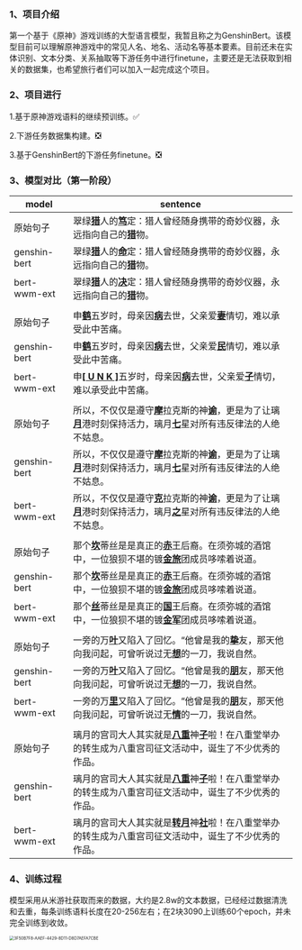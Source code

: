 ### 1、项目介绍

第一个基于《原神》游戏训练的大型语言模型，我暂且称之为GenshinBert。该模型目前可以理解原神游戏中的常见人名、地名、活动名等基本要素。目前还未在实体识别、文本分类、关系抽取等下游任务中进行finetune，主要还是无法获取到相关的数据集，也希望旅行者们可以加入一起完成这个项目。

### 2、项目进行

1.基于原神游戏语料的继续预训练。✅

2.下游任务数据集构建。❎

3.基于GenshinBert的下游任务finetune。❎



### 3、模型对比（第一阶段）

| model        | sentence                                                     |
| ------------ | ------------------------------------------------------------ |
| 原始句子     | 翠绿<u>**猎**</u>人的<u>**笃**</u>定：猎人曾经随身携带的奇妙仪器，永远指向自己的<u>**猎**</u>物。 |
| genshin-bert | 翠绿<u>**猎**</u>人的<u>**命**</u>定：猎人曾经随身携带的奇妙仪器，永远指向自己的<u>**猎**</u>物。 |
| bert-wwm-ext | 翠绿<u>**猎**</u>人的<u>**决**</u>定：猎人曾经随身携带的奇妙仪器，永远指向自己的<u>**猎**</u>物。 |
|              |                                                              |
| 原始句子     | 申<u>**鹤**</u>五岁时，母亲因<u>**病**</u>去世，父亲爱<u>**妻**</u>情切，难以承受此中苦痛。 |
| genshin-bert | 申<u>**鹤**</u>五岁时，母亲因<u>**病**</u>去世，父亲爱<u>**民**</u>情切，难以承受此中苦痛。 |
| bert-wwm-ext | 申<u>**[ U N K ]**</u>五岁时，母亲因<u>**病**</u>去世，父亲爱<u>**子**</u>情切，难以承受此中苦痛。 |
|              |                                                              |
| 原始句子     | 所以，不仅仅是遵守<u>**摩**</u>拉克斯的神<u>**谕**</u>，更是为了让璃<u>**月**</u>港时刻保持活力，璃月<u>**七**</u>星对所有违反律法的人绝不姑息。 |
| genshin-bert | 所以，不仅仅是遵守<u>**摩**</u>拉克斯的神<u>**谕**</u>，更是为了让璃<u>**月**</u>港时刻保持活力，璃月<u>**七**</u>星对所有违反律法的人绝不姑息。 |
| bert-wwm-ext | 所以，不仅仅是遵守<u>**克**</u>拉克斯的神<u>**谕**</u>，更是为了让璃<u>**月**</u>港时刻保持活力，璃月<u>**之**</u>星对所有违反律法的人绝不姑息。 |
|              |                                                              |
| 原始句子     | 那个<u>**坎**</u>蒂丝是是真正的<u>**赤**</u>王后裔。在须弥城的酒馆中，一位狼狈不堪的镀<u>**金旅**</u>团成员哆嗦着说道。 |
| genshin-bert | 那个<u>**坎**</u>蒂丝是是真正的<u>**赤**</u>王后裔。在须弥城的酒馆中，一位狼狈不堪的镀<u>**金旅**</u>团成员哆嗦着说道。 |
| bert-wwm-ext | 那个<u>**丝**</u>蒂丝是是真正的<u>**国**</u>王后裔。在须弥城的酒馆中，一位狼狈不堪的镀<u>**金军**</u>团成员哆嗦着说道。 |
|              |                                                              |
| 原始句子     | 一旁的万<u>**叶**</u>又陷入了回忆。“他曾是我的<u>**挚**</u>友，那天他向我问起，可曾听说过无<u>**想**</u>的一刀，我说自然。 |
| genshin-bert | 一旁的万<u>**叶**</u>又陷入了回忆。“他曾是我的<u>**朋**</u>友，那天他向我问起，可曾听说过无<u>**想**</u>的一刀，我说自然。 |
| bert-wwm-ext | 一旁的万<u>**里**</u>又陷入了回忆。“他曾是我的<u>**朋**</u>友，那天他向我问起，可曾听说过无<u>**情**</u>的一刀，我说自然。 |
|              |                                                              |
| 原始句子     | 璃月的宫司大人其实就是<u>**八重**</u>神<u>**子**</u>啦！在八重堂举办的转生成为八重宫司征文活动中，诞生了不少优秀的作品。 |
| genshin-bert | 璃月的宫司大人其实就是<u>**八重**</u>神<u>**子**</u>啦！在八重堂举办的转生成为八重宫司征文活动中，诞生了不少优秀的作品。 |
| bert-wwm-ext | 璃月的宫司大人其实就是<u>**转月**</u>神<u>**社**</u>啦！在八重堂举办的转生成为八重宫司征文活动中，诞生了不少优秀的作品。 |

### 4、训练过程

模型采用从米游社获取而来的数据，大约是2.8w的文本数据，已经经过数据清洗和去重，每条训练语料长度在20-256左右；在2块3090上训练60个epoch，并未完全训练到收敛。

<img src="/Users/maoyufeng/slash/project/GenshinBert/src/3F50B7F8-AAEF-4429-8D11-D8D7AEFA7CBE.png" alt="3F50B7F8-AAEF-4429-8D11-D8D7AEFA7CBE" style="zoom:50%;" />

